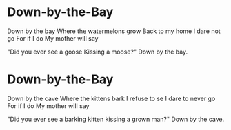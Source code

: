 # Down-by-the-Bay

Down by the bay
Where the watermelons grow
Back to my home
I dare not go
For if I do
My mother will say

"Did you ever see a goose
Kissing a moose?"
Down by the bay.

# Down-by-the-Bay

Down by the cave
Where the kittens bark
I refuse to se
I dare to never go
For if I do
My mother will say

"Did you ever see a barking kitten 
kissing a grown man?"
Down by the cave.
